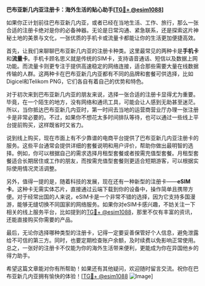 **巴布亚新几内亚注册卡：海外生活的贴心助手[[TG💪+ @esim1088](https://t.me/s/esim1088)]**

如果你正计划前往巴布亚新几内亚，或者已经在当地生活、工作、旅行，那么一张合适的注册卡绝对是你的必备神器。无论是日常沟通、紧急联系，还是探索这片神秘土地的美景与文化，一张优质的手机卡或流量卡都能让你的生活更加便捷高效。

首先，让我们来聊聊巴布亚新几内亚的注册卡种类。这里最常见的两种卡是**手机卡**和**流量卡**。手机卡顾名思义就是传统的SIM卡，支持语音通话、短信以及数据上网功能。而流量卡则更专注于提供高速稳定的网络连接，适合那些需要大量在线数据传输的人群。这两种卡在巴布亚新几内亚都有不同的品牌和套餐可供选择，比如Digicel和Telikom PNG，它们各自有着自己的优势和特色。

对于初次来到巴布亚新几内亚的朋友来说，选择一张合适的注册卡显得尤为重要。毕竟，在一个陌生的地方，没有网络和通讯工具，可能会让人感到无助甚至迷茫。所以，当你抵达巴布亚新几内亚时，第一时间去当地的运营商营业厅办理一张注册卡是非常必要的。不过，如果你不想花太多时间排队等待，也可以通过一些线上平台提前购买，这样既省时又省力。

说到线上购买，现在市面上有不少靠谱的电商平台提供了巴布亚新几内亚注册卡的服务。这些平台通常会提供详细的套餐说明和用户评价，帮助你做出最明智的选择。例如，你可以根据自己的需求选择月租型套餐或者按需充值型套餐。月租型套餐适合长期居住或工作的朋友，而按需充值型套餐则更适合短期游客，可以根据实际使用情况灵活调整。

另外，值得一提的是，随着科技的发展，现在还有一种新型的注册卡——**eSIM卡**。这种卡无需实体芯片，直接通过云端下载到你的设备中，操作简单且携带方便。对于经常出国的人来说，eSIM卡是一个非常不错的选择，因为它支持多国漫游，能够无缝切换不同国家的网络服务。如果你对eSIM卡感兴趣，不妨关注一下相关的线上服务平台，比如提到的[TG💪+ @esim1088](https://t.me/s/esim1088)，那里不仅有丰富的资讯，还能直接购买你需要的产品。

最后，无论你选择哪种类型的注册卡，记得一定要妥善保管好个人信息，避免泄露给不可信的第三方。同时，也要定期检查账户余额，及时续费以免影响正常使用。总之，一张好的注册卡不仅能为你的海外生活带来便利，更能成为你在异国他乡的得力助手。

希望这篇文章能对你有所帮助！如果还有其他疑问，欢迎随时留言交流。祝你在巴布亚新几内亚拥有愉快的体验！[[TG💪+ @esim1088](https://t.me/s/esim1088) ![Image](https://i.postimg.cc/4NQfJmqS/Snipaste-2025-05-13-00-14-12.png)]